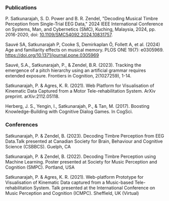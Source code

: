 ### Publications
P. Satkunarajah, S. D. Power and B. R. Zendel, "Decoding Musical Timbre Perception from Single-Trial EEG Data," 2024 IEEE International Conference on Systems, Man, and Cybernetics (SMC), Kuching, Malaysia, 2024, pp. 2016-2020, doi: [10.1109/SMC54092.2024.10831757](https://doi.org/10.1109/SMC54092.2024.10831757).

Sauvé SA, Satkunarajah P, Cooke S, Demirkaplan Ö, Follett A, et al. (2024) Age and familiarity effects on musical memory. 
PLOS ONE 19(7): e0305969. https://doi.org/10.1371/journal.pone.0305969

Sauvé, S.A., Satkunarajah, P., & Zendel, B.R. (2023). Tracking the emergence of a pitch hierarchy
using an artificial grammar requires extended exposure. Frontiers in Cognition, 2(1027259), 1-14.

Satkunarajah, P. & Agres, K. R. (2021). Web Platform for Visualisation of Kinematic Data Captured
from a Motor Tele-rehabilitation System. ArXiv preprint. arXiv:2112.05118.

Herberg, J. S., Yengin, I., Satkunarajah, P., & Tan, M. (2017). Boosting Knowledge-Building with
Cognitive Dialog Games. In CogSci.

### Conferences
Satkunarajah, P. & Zendel, B. (2023). Decoding Timbre Perception from EEG Data.Talk presented at Canadian Society for Brain, Behaviour and Cognitive Science
(CSBBCS). Guelph, CA

Satkunarajah, P. & Zendel, B. (2022). Decoding Timbre Perception using Machine Learning. Poster presented at Society for Music Perception and Cognition (SMPC).
Portland, USA

Satkunarajah, P. & Agres, K. R. (2021). Web-platform Prototype for Visualisation of Kinematic Data captured from a Music-based Tele-rehabilitation System. Talk presented at the International Conference on Music Perception and Cognition (ICMPC). Sheffield, UK (Virtual)
